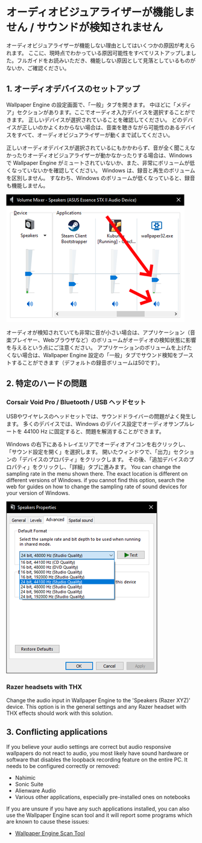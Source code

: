 # オーディオビジュアライザーが機能しません / サウンドが検知されません

オーディオビジュアライザーが機能しない理由としてはいくつかの原因が考えられます。 ここに、現時点でわかっている原因可能性をすべてリストアップしました。フルガイドをお読みいただき、機能しない原因として見落としているものがないか、ご確認ください。

## 1. オーディオデバイスのセットアップ
Wallpaper Engine の設定画面で、「一般」タブを開きます。 中ほどに「メディア」セクションがあります。ここでオーディオ入力デバイスを選択することができます。 正しいデバイスが選択されていることを確認してください。 どのデバイスが正しいのかよくわからない場合は、音楽を聴きながら可能性のあるデバイスをすべて、オーディオビジュアライザーが動くまで試してください。

正しいオーディオデバイスが選択されているにもかかわらず、音が全く聞こえなかったりオーディオビジュアライザーが動かなかったりする場合は、Windows で Wallpaper Engine がミュートされていないか、また、非常にボリュームが低くなっていないかを確認してください。 Windows は、録音と再生のボリュームを区別しません。 すなわち、Windows のボリュームが低くなっていると、録音も機能しません。

![Raise volume and unmute Wallpaper Engine in the Windows audio mixer](./audiomixer.png)

オーディオが検知されていても非常に音が小さい場合は、アプリケーション（音楽プレイヤー、Webブラウザなど）のボリュームがオーディオの検知状態に影響を与えるという点にご注意ください。 アプリケーションのボリュームを上げたくない場合は、Wallpaper Engine 設定の「一般」タブでサウンド検知をブーストすることができます（デフォルトの録音ボリュームは50です）。

## 2. 特定のハードの問題

### Corsair Void Pro / Bluetooth / USB ヘッドセット

USBやワイヤレスのヘッドセットでは、サウンドドライバーの問題がよく発生します。 多くのデバイスでは、Windows のデバイス設定でオーディオサンプルレートを 44100 Hz に固定すると、問題を解消することができます。

Windows の右下にあるトレイエリアでオーディオアイコンを右クリックし、「サウンド設定を開く」を選択します。 開いたウィンドウで、「出力」セクションの「デバイスのプロパティ」をクリックします。 その後、「追加デバイスのプロパティ」をクリックし、「詳細」タブに進みます。 You can change the sampling rate in the menu shown there. The exact location is different on different versions of Windows. if you cannot find this option, search the web for guides on how to change the sampling rate of sound devices for your version of Windows.

![Set the sampling rate to "24 bit, 44100 Hz"](./samplingrate.png)

### Razer headsets with THX

Change the audio input in Wallpaper Engine to the 'Speakers (Razer XYZ)' device. This option is in the general settings and any Razer headset with THX effects should work with this solution.

## 3. Conflicting applications

If you believe your audio settings are correct but audio responsive wallpapers do not react to audio, you most likely have sound hardware or software that disables the loopback recording feature on the entire PC. It needs to be configured correctly or removed:

* Nahimic
* Sonic Suite
* Alienware Audio
* Various other applications, especially pre-installed ones on notebooks

If you are unsure if you have any such applications installed, you can also use the Wallpaper Engine scan tool and it will report some programs which are known to cause these issues:

* [Wallpaper Engine Scan Tool](/debug/scantool.html)

